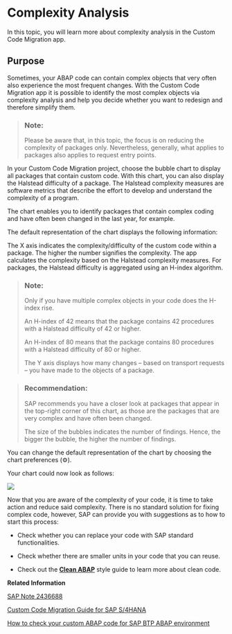 <!-- loio548c8d0ba70c47bf871befe5b1322695 -->

<link rel="stylesheet" type="text/css" href="../css/sap-icons.css"/>

# Complexity Analysis

In this topic, you will learn more about complexity analysis in the Custom Code Migration app.



<a name="loio548c8d0ba70c47bf871befe5b1322695__section_cb2_nbv_fyb"/>

## Purpose

Sometimes, your ABAP code can contain complex objects that very often also experience the most frequent changes. With the Custom Code Migration app it is possible to identify the most complex objects via complexity analysis and help you decide whether you want to redesign and therefore simplify them.

> ### Note:  
> Please be aware that, in this topic, the focus is on reducing the complexity of packages only. Nevertheless, generally, what applies to packages also applies to request entry points.

In your Custom Code Migration project, choose the bubble chart to display all packages that contain custom code. With this chart, you can also display the Halstead difficulty of a package. The Halstead complexity measures are software metrics that describe the effort to develop and understand the complexity of a program.

The chart enables you to identify packages that contain complex coding and have often been changed in the last year, for example.

The default representation of the chart displays the following information:

The X axis indicates the complexity/difficulty of the custom code within a package. The higher the number signifies the complexity. The app calculates the complexity based on the Halstead complexity measures. For packages, the Halstead difficulty is aggregated using an H-index algorithm.

> ### Note:  
> Only if you have multiple complex objects in your code does the H-index rise.
> 
> An H-index of 42 means that the package contains 42 procedures with a Halstead difficulty of 42 or higher.
> 
> An H-index of 80 means that the package contains 80 procedures with a Halstead difficulty of 80 or higher.
> 
> The Y axis displays how many changes – based on transport requests – you have made to the objects of a package.

> ### Recommendation:  
> SAP recommends you have a closer look at packages that appear in the top-right corner of this chart, as those are the packages that are very complex and have often been changed.
> 
> The size of the bubbles indicates the number of findings. Hence, the bigger the bubble, the higher the number of findings.

You can change the default representation of the chart by choosing the chart preferences \(:gear:\).

Your chart could now look as follows:

![](images/Complexity_Analysis_1c4281c.jpg)

Now that you are aware of the complexity of your code, it is time to take action and reduce said complexity. There is no standard solution for fixing complex code, however, SAP can provide you with suggestions as to how to start this process:

-   Check whether you can replace your code with SAP standard functionalities.

-   Check whether there are smaller units in your code that you can reuse.

-   Check out the **[Clean ABAP](https://github.com/SAP/styleguides/blob/main/clean-abap/CleanABAP.md)** style guide to learn more about clean code.


**Related Information**  


[SAP Note 2436688](https://me.sap.com/notes/2436688)

[Custom Code Migration Guide for SAP S/4HANA](https://help.sap.com/doc/9dcbc5e47ba54a5cbb509afaa49dd5a1/latest/en-US/CustomCodeMigration_EndtoEnd.pdf)

[How to check your custom ABAP code for SAP BTP ABAP environment](https://blogs.sap.com/2018/10/02/how-to-check-your-custom-abap-code-for-sap-cloud-platform-abap-environment/)

